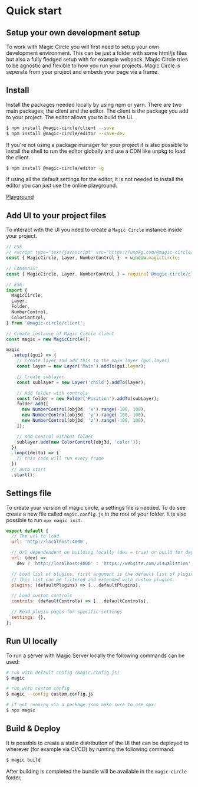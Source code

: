 # Quick start

## Setup your own development setup

To work with Magic Circle you will first need to setup your own development environment. This can be just a folder with some html/js files but also a fully fledged setup with for example webpack. Magic Circle tries to be agnostic and flexible to how you run your projects. Magic Circle is seperate from your project and embeds your page via a frame.

## Install

Install the packages needed locally by using npm or yarn. There are two main packages; the client and the editor. The client is the package you add to your project. The editor allows you to build the UI.

```sh
$ npm install @magic-circle/client --save
$ npm install @magic-circle/editor --save-dev
```

If you're not using a package manager for your project it is also possible to install the shell to run the editor globally and use a CDN like unpkg to load the client.

```sh
$ npm install @magic-circle/editor -g
```

If using all the default settings for the editor, it is not needed to install the editor you can just use the online playground.

[Playground](https://playground.magic-circle.dev/)

## Add UI to your project files

To interact with the UI you need to create a `Magic Circle` instance inside your project.

```js
// ES5
// <script type="text/javascript" src="https://unpkg.com/@magic-circle/client/dist/magic-circle.min.js"></script>
const { MagicCircle, Layer, NumberControl }  = window.magicCircle;

// CommonJS:
const { MagicCircle, Layer, NumberControl } = require('@magic-circle/client');

// ES6:
import {
  MagicCircle,
  Layer,
  Folder,
  NumberControl,
  ColorControl,
} from '@magic-circle/client';

// Create instance of Magic Circle client
const magic = new MagicCircle();

magic
  .setup((gui) => {
    // Create layer and add this to the main layer (gui.layer)
    const layer = new Layer('Main').addTo(gui.layer);

    // Create sublayer
    const sublayer = new Layer('child').addTo(layer);

    // Add folder with controls
    const folder = new Folder('Position').addTo(subLayer);
    folder.add([
      new NumberControl(obj3d, 'x').range(-100, 100),
      new NumberControl(obj3d, 'y').range(-100, 100),
      new NumberControl(obj3d, 'z').range(-100, 100),
    ]);

    // Add control without folder
    sublayer.add(new ColorControl(obj3d, 'color'));
  })
  .loop((delta) => {
    // this code will run every frame
  })
  // auto start
  .start();
```

## Settings file

To create your version of magic circle, a settings file is needed. To do see create a new file called `magic.config.js` in the root of your folder. It is also possible to run `npx magic init`.

```js
export default {
  // The url to load
  url: 'http://localhost:4000',

  // Url dependendent on building locally (dev = true) or build for deployment
  url: (dev) =>
    dev ? 'http://localhost:4000' : 'https://website.com/visualistion',

  // Load list of plugins, first argument is the default list of plugins
  // This list can be filtered and extended with custom plugins.
  plugins: (defaultPlugins) => [...defaultPlugins],

  // Load custom controls
  controls: (defaultControls) => [...defaultControls],

  // Read plugin pages for specific settings
  settings: {},
};
```

## Run UI locally

To run a server with Magic Server locally the following commands can be used:

```sh
# run with default config (magic.config.js)
$ magic

# run with custom config
$ magic --config custom.config.js

# if not running via a package.json make sure to use npx:
$ npx magic
```

## Build & Deploy

It is possible to create a static distribution of the UI that can be deployed to wherever (for example via CI/CD) by running the following command:

```sh
$ magic build
```

After building is completed the bundle will be available in the `magic-circle` folder,
